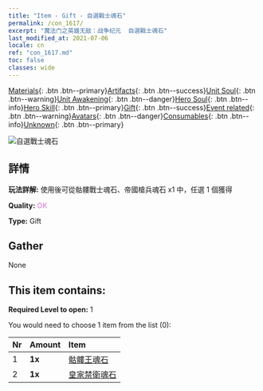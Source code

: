 ```yaml
---
title: "Item - Gift - 自選戰士魂石"
permalink: /con_1617/
excerpt: "魔法门之英雄无敌：战争纪元  自選戰士魂石"
last_modified_at: 2021-07-06
locale: cn
ref: "con_1617.md"
toc: false
classes: wide
---
```

 [Materials](/ItemsCN/){: .btn .btn--primary}[Artifacts](/ItemsCN/Artifacts/){: .btn .btn--success}[Unit Soul](/ItemsCN/UnitSoul/){: .btn .btn--warning}[Unit Awakening](/ItemsCN/UnitAwakening/){: .btn .btn--danger}[Hero Soul](/ItemsCN/HeroSoul/){: .btn .btn--info}[Hero Skill](/ItemsCN/HeroSkill/){: .btn .btn--primary}[Gift](/ItemsCN/Gift/){: .btn .btn--success}[Event related](/ItemsCN/Events/){: .btn .btn--warning}[Avatars](/ItemsCN/Avatars/){: .btn .btn--danger}[Consumables](/ItemsCN/Consumables/){: .btn .btn--info}[Unknown](/ItemsCN/Unknown/){: .btn .btn--primary}

 ![自選戰士魂石](/images/t/i_907233.png)

## 詳情
 **玩法詳解:** 使用後可從骷髏戰士魂石、帝國槍兵魂石 x1 中，任選 1 個獲得

 **Quality:** <span style="color: #DA70D6">OK</span>

 **Type:** Gift

## Gather

  None

## This item contains:

 **Required Level to open:** 1

 You would need to choose 1 item from the list (0):

  | Nr | Amount |     Item    |
  |:---|:-------|:------------|
  | 1 |  **1x** | [骷髏王魂石](/cn/Items/unt_297/) |  | 
  | 2 |  **1x** | [皇家禁衛魂石](/cn/Items/unt_282/) |  | 
